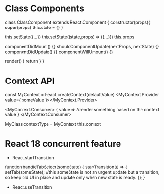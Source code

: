# Class Components
class ClassComponent extends React.Component {
  constructor(props){
    super(props)
    this.state = {}
  }

  this.setState({...})
  this.setState((state,props) => ({...}))
  this.props

  componentDidMount() {}
  shouldComponentUpdate(nextProps, nextState) {}
  componentDidUpdate() {}
  componentWillUmount() {}

  render() {
    return
  }
}

# Context API
const MyContext = React.createContext(defaultValue) 
<MyContext.Provider value={ someValue }></MyContext.Provider>

<MyContext.Consumer>
  {
    value => 
    //render something based on the context value
  }
</MyContext.Consumer>

<!-- context for class components -->
MyClass.contextType = MyContext 
this.context

# React 18 concurrent feature
- React.startTransition 

function handleTabSelect(someState) {
  startTransition(() => {
    setTab(someState); //this someState is not an urgent update but a transition, so keep old UI in place and update only when new state is ready.
  });
}

- React.useTransition
